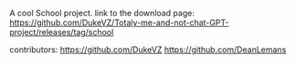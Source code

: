 A cool School project.
link to the download page: https://github.com/DukeVZ/Totaly-me-and-not-chat-GPT-project/releases/tag/school 

contributors:
https://github.com/DukeVZ
https://github.com/DeanLemans
